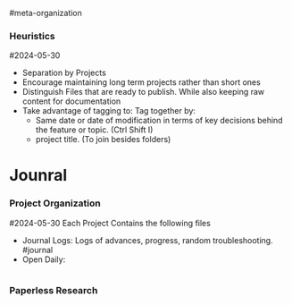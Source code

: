 #meta-organization


### Heuristics
#2024-05-30

- Separation by Projects
- Encourage maintaining long term projects rather than short ones
- Distinguish Files that are ready to publish. While also keeping raw content for documentation
- Take advantage of tagging to: Tag together by:
	- Same date or date of modification in terms of key decisions behind the feature or topic. (Ctrl Shift I)
	- project title. (To join besides folders)



# Jounral

### Project Organization
#2024-05-30 
Each Project Contains the following files
- Journal Logs: Logs of advances, progress, random troubleshooting. #journal 
- Open Daily: 

```

```


### Paperless Research



